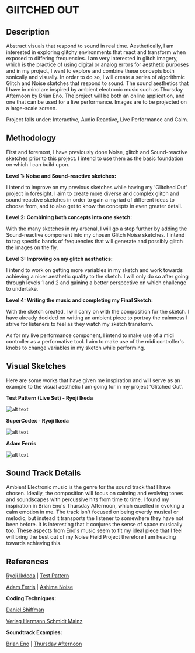 # **GlITCHED OUT**

## **Description**

Abstract visuals that respond to sound in real time. Aesthetically, I am interested in exploring glitchy environments that react and transform when exposed to differing frequencies. I am very interested in glitch imagery, which is the practice of using digital or analog errors for aesthetic purposes and in my project, I want to explore and combine these concepts both sonically and visually. In order to do so, I will create a series of algorithmic Glitch and Noise sketches that respond to sound. The sound aesthetics that I have in mind are inspired by ambient electronic music such as Thursday Afternoon by Brian Eno. The project will be both an online application, and one that can be used for a live performance. Images are to be projected on a large-scale screen.

Project falls under: Interactive, Audio Reactive, Live Performance and Calm.

## **Methodology**

First and foremost, I have previously done Noise, glitch and Sound-reactive sketches prior to this project. I intend to use them as the basic foundation on which I can build upon.

**Level 1: Noise and Sound-reactive sketches:**

I intend to improve on my previous sketches while having my 'Glitched Out' project in foresight. I aim to create more diverse and complex glitch and sound-reactive sketches in order to gain a myriad of different ideas to choose from, and to also get to know the concepts in even greater detail.

**Level 2: Combining both concepts into one sketch:**

With the many sketches in my arsenal, I will go a step further by adding the Sound-reactive component into my chosen Glitch Noise sketches. I intend to tag specific bands of frequencies that will generate and possibly glitch the images on the fly.

**Level 3: Improving on my glitch aesthetics:**

 I intend to work on getting more variables in my sketch and work towards achieving a nicer aesthetic quality to the sketch. I will only do so after going through levels 1 and 2 and gaining a better perspective on which challenge to undertake.

**Level 4: Writing the music and completing my Final Sketch:**

With the sketch created, I will carry on with the composition for the sketch. I have already decided on writing an ambient piece to portray the calmness I strive for listeners to feel as they watch my sketch transform.

As for my live performance component, I intend to make use of a midi controller as a performative tool. I aim to make use of the midi controller's knobs to change variables in my sketch while performing.

## **Visual Sketches**

Here are some works that have given me inspiration and will serve as an example to the visual aesthetic I am going for in my project 'Glitched Out'.


**Test Pattern (Live Set) - Ryoji Ikeda**

![alt text](http://artasiapacific.com/image_columns/0027/9980/img_4712.jpg)

**SuperCodex - Ryoji Ikeda**

![alt text](https://www.residentadvisor.net/images/events/flyer/2015/5/uk-0527-690257-front.jpg)

**Adam Ferris**

![alt text](https://68.media.tumblr.com/e70bd6fcde70ae62d032f1853f53a193/tumblr_mvlyauNiX51qzhwpro1_1280.png)



## **Sound Track Details**

Ambient Electronic music is the genre for the sound track that I have chosen. Ideally, the composition will focus on calming and evolving tones and soundscapes with percussive hits from time to time. I found my inspiration in Brian Eno's Thursday Afternoon, which excelled in evoking a calm emotion in me. The track isn't focused on being overtly musical or melodic, but instead it transports the listener to somewhere they have not been before. It is interesting that it conjures the sense of space musically too. These aspects from Eno's music seem to fit my ideal piece that I feel will bring the best out of my Noise Field Project therefore I am heading towards achieving this.

## **References**



[Ryoji Ikdeda](https://github.com/mvanga) | [Test Pattern ](http://artasiapacific.com/Blog/MathAndMusicRyojiIkedaPerformsTestPatternLiveInLondon)

[Adam Ferris](http://adamferriss.tumblr.com/) | [Ashima Noise](https://vimeo.com/79685509)


**Coding Techniques:**

[Daniel Shiffman](https://www.youtube.com/user/shiffman/playlists)

[Verlag Hermann Schmidt Mainz](http://www.generative-gestaltung.de/)


**Soundtrack Examples:**

[Brian Eno](http://www.brian-eno.net/) | [Thursday Afternoon](https://www.youtube.com/watch?v=ggLTPyRXUKc)
